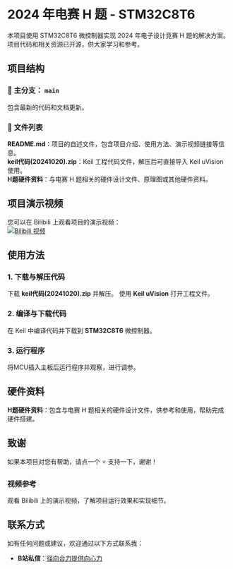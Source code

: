 # 2024 年电赛 H 题 - STM32C8T6

本项目使用 STM32C8T6 微控制器实现 2024 年电子设计竞赛 H 题的解决方案。项目代码和相关资源已开源，供大家学习和参考。

## 项目结构

### 📂 **主分支：** `main`
包含最新的代码和文档更新。

### 📄 **文件列表**
**README.md**：项目的自述文件，包含项目介绍、使用方法、演示视频链接等信息。  
**keil代码(20241020).zip**：Keil 工程代码文件，解压后可直接导入 Keil uVision 使用。  
**H题硬件资料**：与电赛 H 题相关的硬件设计文件、原理图或其他硬件资料。

## 项目演示视频

您可以在 Bilibili 上观看项目的演示视频：  
[![Bilibili 视频](https://img.shields.io/badge/Bilibili-观看视频-blue)](https://www.bilibili.com/video/BV1GL17YdE2c/?spm_id_from=333.1387.upload.video_card_click&vd_source=bbe3fc9e1c5ab53fe823c77c488ee8ca)

## 使用方法

### 1. **下载与解压代码**
下载 **keil代码(20241020).zip** 并解压。
使用 **Keil uVision** 打开工程文件。
### 2. **编译与下载代码**
在 Keil 中编译代码并下载到 **STM32C8T6** 微控制器。
### 3. **运行程序**
将MCU插入主板后运行程序并观察，进行调参。

## 硬件资料
**H题硬件资料**：包含与电赛 H 题相关的硬件设计文件，供参考和使用，帮助完成硬件搭建。

## 致谢
如果本项目对您有帮助，请点一个 ⭐️ 支持一下，谢谢！

### 视频参考
观看 Bilibili 上的演示视频，了解项目运行效果和实现细节。

## 联系方式
如有任何问题或建议，欢迎通过以下方式联系我：
- **B站私信**：[径向合力提供向心力](https://space.bilibili.com/333.337.0.0)

